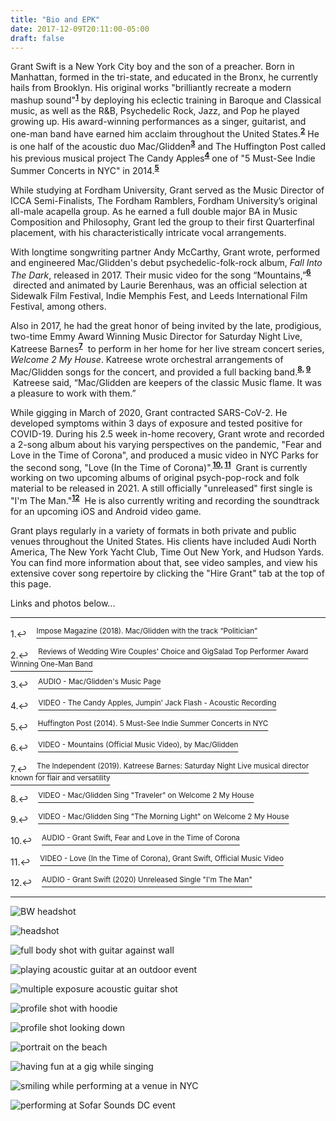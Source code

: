```yaml
---
title: "Bio and EPK"
date: 2017-12-09T20:11:00-05:00
draft: false
---
```

Grant Swift is a New York City boy and the son of a preacher. Born in Manhattan, formed in the tri-state, and educated in the Bronx, he currently hails from Brooklyn. His original works "brilliantly recreate a modern mashup sound"<sup><strong><a href="#fn1" id="ref1">1</a></strong></sup> by deploying his eclectic training in Baroque and Classical music, as well as the R&B, Psychedelic Rock, Jazz, and Pop he played growing up. His award-winning performances as a singer, guitarist, and one-man band have earned him acclaim throughout the United States.<sup><strong><a href="#fn2" id="ref2">2</a></strong></sup> He is one half of the acoustic duo Mac/Glidden<sup><strong><a href="#fn3" id="ref3">3</a></strong></sup> and The Huffington Post called his previous musical project The Candy Apples<sup><strong><a href="#fn4" id="ref4">4</a></strong></sup> one of "5 Must-See Indie Summer Concerts in NYC" in 2014.<sup><strong><a href="#fn5" id="ref5">5</a></strong></sup>

While studying at Fordham University, Grant served as the Music Director of ICCA Semi-Finalists, The Fordham Ramblers, Fordham University’s original all-male acapella group. As he earned a full double major BA in Music Composition and Philosophy, Grant led the group to their first Quarterfinal placement, with his characteristically intricate vocal arrangements.

With longtime songwriting partner Andy McCarthy, Grant wrote, performed and engineered Mac/Glidden's debut psychedelic-folk-rock album, *Fall Into The Dark*, released in 2017. Their music video for the song “Mountains,”<sup><strong><a href="#fn6" id="ref6">6</a></strong></sup> &nbsp;directed and animated by Laurie Berenhaus, was an official selection at Sidewalk Film Festival, Indie Memphis Fest, and Leeds International Film Festival, among others.

Also in 2017, he had the great honor of being invited by the late, prodigious, two-time Emmy Award Winning Music Director for Saturday Night Live, Katreese Barnes<sup><strong><a href="#fn7" id="ref7">7</a></strong></sup> &nbsp;to perform in her home for her live stream concert series, *Welcome 2 My House*. Katreese wrote orchestral arrangements of Mac/Glidden songs for the concert, and provided a full backing band.<sup><strong><a href="#fn8" id="ref8">8,</a> <a href="#fn9" id="ref9">9</a></strong></sup> &nbsp;Katreese said, “Mac/Glidden are keepers of the classic Music flame. It was a pleasure to work with them.”

While gigging in March of 2020, Grant contracted SARS-CoV-2. He developed symptoms within 3 days of exposure and tested positive for COVID-19. During his 2.5 week in-home recovery, Grant wrote and recorded a 2-song album about his varying perspectives on the pandemic, "Fear and Love in the Time of Corona", and produced a music video in NYC Parks for the second song, "Love (In the Time of Corona)".<sup><strong><a href="#fn10" id="ref10">10,</a> <a href="#fn11" id="ref11">11</a></strong></sup> &nbsp;Grant is currently working on two upcoming albums of original psych-pop-rock and folk material to be released in 2021. A still officially "unreleased" first single is "I'm The Man."<sup><strong><a href="#fn12" id="ref12">12</a></strong></sup> &nbsp;He is also currently writing and recording the soundtrack for an upcoming iOS and Android video game.

Grant plays regularly in a variety of formats in both private and public venues throughout the United States. His clients have included Audi North America, The New York Yacht Club, Time Out New York, and Hudson Yards. You can find more information about that, see video samples, and view his extensive cover song repertoire by clicking the "Hire Grant" tab at the top of this page.

Links and photos below...

<hr></hr>


<a href="#ref1" id="fn1" title="Jump back to footnote 1 in the text." style="text-decoration: none">1.↩</a>&nbsp;&nbsp;&nbsp;&nbsp;<a href="https://imposemagazine.com/music/mac-glidden-with-the-track-politician" target="_blank"><sup>Impose Magazine (2018). Mac/Glidden with the track “Politician”</sup></a>

<a href="#ref2" id="fn2" title="Jump back to footnote 2 in the text." style="text-decoration: none">2.↩</a>&nbsp;&nbsp;&nbsp;&nbsp;<a href="https://www.google.com/search?q=reviews+of+grant+swift" target="_blank"><sup>Reviews of Wedding Wire Couples' Choice and GigSalad Top Performer Award Winning One-Man Band</sup></a>

<a href="#ref3" id="fn3" title="Jump back to footnote 3 in the text." style="text-decoration: none">3.↩</a>&nbsp;&nbsp;&nbsp;&nbsp;<a href="https://macgliddenmusic.bandcamp.com" target="_blank"><sup>AUDIO - Mac/Glidden's Music Page</sup></a>

<a href="#ref4" id="fn4" title="Jump back to footnote 4 in the text." style="text-decoration: none">4.↩</a>&nbsp;&nbsp;&nbsp;&nbsp;<a href="https://youtu.be/EYT0glaw-Bw" target="_blank"><sup>VIDEO - The Candy Apples, Jumpin' Jack Flash - Acoustic Recording</sup></a>

<a href="#ref5" id="fn5" title="Jump back to footnote 5 in the text." style="text-decoration: none">5.↩</a>&nbsp;&nbsp;&nbsp;&nbsp;<a href="https://www.huffpost.com/entry/5-mustsee-indie-summer-co_b_5572241" target="_blank"><sup>Huffington Post (2014). 5 Must-See Indie Summer Concerts in NYC</sup></a>

<a href="#ref6" id="fn6" title="Jump back to footnote 6 in the text." style="text-decoration: none">6.↩</a>&nbsp;&nbsp;&nbsp;&nbsp;<a href="https://youtu.be/9We-gTGMaZ0" target="_blank"><sup>VIDEO - Mountains (Official Music Video), by Mac/Glidden</sup></a>

<a href="#ref7" id="fn7" title="Jump back to footnote 7 in the text." style="text-decoration: none">7.↩</a>&nbsp;&nbsp;&nbsp;&nbsp;<a href="https://www.independent.co.uk/news/obituaries/katreese-barnes-death-snl-musical-director-obituary-roberta-flack-chaka-khan-a9078946.html" target="_blank"><sup>The Independent (2019). Katreese Barnes: Saturday Night Live musical director known for flair and versatility</sup></a>

<a href="#ref8" id="fn8" title="Jump back to footnote 8 in the text." style="text-decoration: none">8.↩</a>&nbsp;&nbsp;&nbsp;&nbsp;<a href="https://youtu.be/Ug89c-pShvE" target="_blank"><sup>VIDEO - Mac/Glidden Sing "Traveler" on Welcome 2 My House</sup></a>

<a href="#ref9" id="fn9" title="Jump back to footnote 9 in the text." style="text-decoration: none">9.↩</a>&nbsp;&nbsp;&nbsp;&nbsp;<a href="https://youtu.be/REGTCNAtjtg" target="_blank"><sup>VIDEO - Mac/Glidden Sing "The Morning Light" on Welcome 2 My House</sup></a>

<a href="#ref10" id="fn10" title="Jump back to footnote 10 in the text." style="text-decoration: none">10.↩</a>&nbsp;&nbsp;&nbsp;&nbsp;<a href="https://distrokid.com/hyperfollow/grantswift/fear-and-love-in-the-time-of-corona" target="_blank"><sup>AUDIO - Grant Swift, Fear and Love in the Time of Corona</sup></a>

<a href="#ref11" id="fn11" title="Jump back to footnote 11 in the text." style="text-decoration: none">11.↩</a>&nbsp;&nbsp;&nbsp;&nbsp;<a href="https://youtu.be/6t7ywuOk9Ng" target="_blank"><sup>VIDEO - Love (In the Time of Corona), Grant Swift, Official Music Video</sup></a>

<a href="#ref12" id="fn12" title="Jump back to footnote 12 in the text." style="text-decoration: none">12.↩</a>&nbsp;&nbsp;&nbsp;&nbsp;<a href="https://youtu.be/5Ldz-YngrKo" target="_blank"><sup>AUDIO - Grant Swift (2020) Unreleased Single "I'm The Man"</sup></a>

<hr></hr>


![BW headshot](/images/press/_MG_3592_size_edit.JPG "Grant BW headshot")

![headshot](/images/press/IMG_4398_Color_Edit_crop.jpg "Grant headshot")

![full body shot with guitar against wall](/images/press/SG_Wall_size_edit.jpg "Grant Full Body Shot with Acoustic Guitar")

![playing acoustic guitar at an outdoor event](/images/press/Oyster-Fest-4987_size_edit.jpg "Strumming")

![multiple exposure acoustic guitar shot](/images/press/_MG_3949_size_edit.JPG "Multiple Exposure With Acoustic Guitar")

![profile shot with hoodie](/images/press/_MG_3712_size_edit.JPG "Profile BW shot")

![profile shot looking down](/images/press/_MG_3745_size_edit.JPG "Profile BW Looking Down")

![portrait on the beach](/images/press/_MG_0060_color_size_edit.JPG "Grant portrait on beach in Rye, NY")

![having fun at a gig while singing](/images/press/CA_grant_BW_crop.jpg "Having Fun Performing")

![smiling while performing at a venue in NYC](/images/press/_MG_0355_size_edit.jpg "Banter between songs")

![performing at Sofar Sounds DC event](/images/press/Sofar-20170820-HQ-8072_size_edit.jpg "Performing at Sofar DC")
